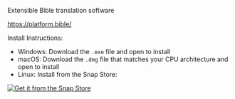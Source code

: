 Extensible Bible translation software

https://platform.bible/

Install Instructions:

- Windows: Download the `.exe` file and open to install
- macOS: Download the `.dmg` file that matches your CPU architecture and open to install
- Linux: Install from the Snap Store:

[![Get it from the Snap Store](https://snapcraft.io/en/dark/install.svg)](https://snapcraft.io/platform-bible)
